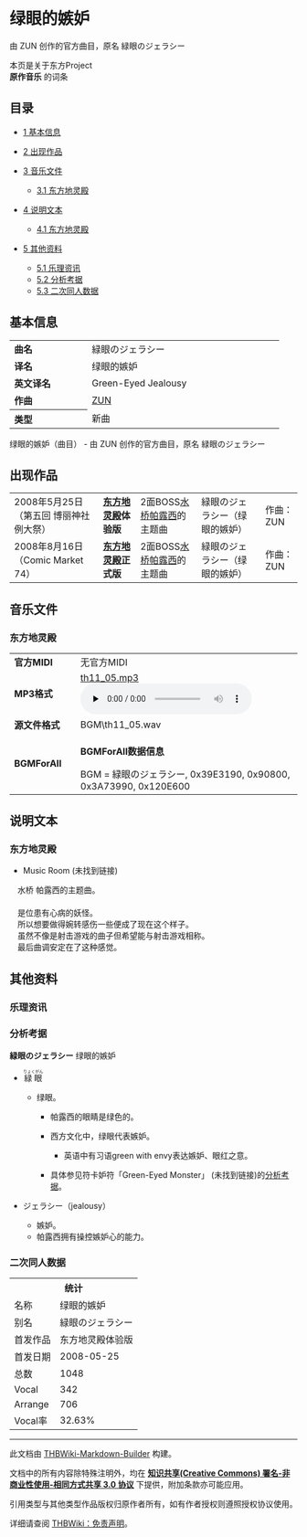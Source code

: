 # 绿眼的嫉妒

<!-- source html: G:\repos\THBWiki-Markdown-Builder\THBWikiMarkdown\Temp\main\a\ac\ns0%3A%E7%BB%BF%E7%9C%BC%E7%9A%84%E5%AB%89%E5%A6%92.html -->

由 ZUN 创作的官方曲目，原名 緑眼のジェラシー

本页是关于东方Project  
 **原作音乐** 的词条
## 目录

- [1 基本信息](#基本信息)
- [2 出现作品](#出现作品)
- [3 音乐文件](#音乐文件)

  - [3.1 东方地灵殿](#东方地灵殿)



- [4 说明文本](#说明文本)

  - [4.1 东方地灵殿](#东方地灵殿_2)



- [5 其他资料](#其他资料)

  - [5.1 乐理资讯](#乐理资讯)
  - [5.2 分析考据](#分析考据)
  - [5.3 二次同人数据](#二次同人数据)







## 基本信息

<table><tbody><tr><td style="width:120px"><b>曲名</b></td><td style="width:320px">緑眼のジェラシー</td></tr><tr><td><b>译名</b></td><td>绿眼的嫉妒</td></tr><tr><td><b>英文译名</b></td><td>Green-Eyed Jealousy</td></tr><tr><td><b>作曲</b></td><td><a href="./ZUN.md" title="ZUN">ZUN</a></td></tr><tr><th style="text-align: left;"><b>类型</b></th><td>新曲</td></tr></tbody></table>

绿眼的嫉妒（曲目） - 由 ZUN 创作的官方曲目，原名 緑眼のジェラシー
## 出现作品

<table>
<tbody><tr><td>2008年5月25日（第五回 博丽神社例大祭）</td><td><b><a href="./东方地灵殿.md" title="东方地灵殿">东方地灵殿</a>体验版</b></td><td>2面BOSS<a href="./水桥帕露西.md" title="水桥帕露西">水桥帕露西</a>的主题曲</td><td style="padding-left:5px;">緑眼のジェラシー（绿眼的嫉妒）</td><td style="padding-left:10px;">作曲：ZUN</td></tr>
<tr><td>2008年8月16日（Comic Market 74）</td><td><b><a href="./东方地灵殿.md" title="东方地灵殿">东方地灵殿</a>正式版</b></td><td>2面BOSS<a href="./水桥帕露西.md" title="水桥帕露西">水桥帕露西</a>的主题曲</td><td style="padding-left:5px;">緑眼のジェラシー（绿眼的嫉妒）</td><td style="padding-left:10px;">作曲：ZUN</td></tr>
</tbody></table>


## 音乐文件
### 东方地灵殿

<table><tbody><tr class="mw-empty-elt"></tr><tr><td width="100"><b>官方MIDI</b></td><td>无官方MIDI</td></tr><tr><td><b>MP3格式</b></td><td><a href="./文件-th11_05.mp3.md" title="文件:th11 05.mp3">th11_05.mp3</a><br><audio src="https://upload.thwiki.cc/2/25/th11_05.mp3" loop="" controls="" preload="none"></audio></td></tr><tr><td><b>源文件格式</b></td><td>BGM\th11_05.wav</td></tr><tr><td><b>BGMForAll</b></td><td><div class="mw-collapsible mw-collapsed">
<p><b>BGMForAll数据信息</b>
</p>
<div class="mw-collapsible-content">BGM = 緑眼のジェラシー, 0x39E3190, 0x90800, 0x3A73990, 0x120E600</div>
</div>
</td></tr></tbody></table>


## 说明文本
### 东方地灵殿
- Music Room (未找到链接)

　水桥 帕露西的主题曲。  
　  
　是位患有心病的妖怪。  
　所以想要做得婉转感伤一些便成了现在这个样子。  
　虽然不像是射击游戏的曲子但希望能与射击游戏相称。  
　最后曲调安定在了这种感觉。
## 其他资料
### 乐理资讯
### 分析考据
  
 **緑眼のジェラシー**  绿眼的嫉妒
  

- <ruby lang="ja"><rb>緑眼</rb><rp> (</rp><rt>りょくがん</rt><rp>) </rp></ruby>

  - 绿眼。
    - 帕露西的眼睛是绿色的。
    - 西方文化中，绿眼代表嫉妒。
      - 英语中有习语green with envy表达嫉妒、眼红之意。

    - 具体参见符卡妒符「Green-Eyed Monster」 (未找到链接)的[分析考据](./Green-Eyed_Monster-分析与考据.md)。


- ジェラシー（jealousy）
  - 嫉妒。
  - 帕露西拥有操控嫉妒心的能力。


### 二次同人数据

<table><tbody><tr><th colspan="2">统计</th></tr>
<tr><td>名称</td><td>绿眼的嫉妒</td></tr>
<tr><td>别名</td><td>緑眼のジェラシー</td></tr>
<tr><td>首发作品</td><td>东方地灵殿体验版</td></tr>
<tr><td>首发日期</td><td>2008-05-25</td></tr>
<tr><td>总数</td><td>1048</td></tr>
<tr><td>Vocal</td><td>342</td></tr>
<tr><td>Arrange</td><td>706</td></tr>
<tr><td>Vocal率</td><td>32.63%</td></tr>
</tbody></table>




  
  

  





---

此文档由 [THBWiki-Markdown-Builder](https://github.com/Delsin-Yu/THBWiki-Markdown-Builder) 构建。

文档中的所有内容除特殊注明外，均在 [**知识共享(Creative Commons) 署名-非商业性使用-相同方式共享 3.0 协议**](https://creativecommons.org/licenses/by-sa/3.0/deed.zh-hans) 下提供，附加条款亦可能应用。

引用类型与其他类型作品版权归原作者所有，如有作者授权则遵照授权协议使用。

详细请查阅 [THBWiki：免责声明](https://thbwiki.cc/THBWiki:%E5%85%8D%E8%B4%A3%E5%A3%B0%E6%98%8E)。

